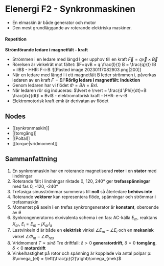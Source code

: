 # Elenergi F2 - Synkronmaskinen
- En elmaskin är både generator och motor
- Den mest grundläggande av roterande elektriska maskiner.

#### Repetition
**Strömförande ledare i magnetfält - kraft**
- Strömmen i en ledare med längd l ger upphov till en kraft $\vec{F} = q \vec{v} \times \vec{B}$
- Rörelsen är vinkelrät mot fältet: $F=qvB = q \frac{l}{t} B = \frac{q}{t} lB = ilB$
			- HHR: F-i-B
![[Pasted image 20230117082903.png|200]]
- När en ledare med längd l i ett magnetfält B leder strömmen i, påverkas ledaren av en kraft $F = Bil$ 
**Rörlig ledare i magnetfält: Induktion**
- Genom ledaren har vi flödet $\Phi = BA = Bxl$.
- När ledaren rör sig induceras: $\lvert e \rvert = \frac{d \Phi}{dt}=B \frac{dx}{dt}l = Bvl$
			- elektromotorisk kraft
			- HHR: e-v-B
- Elektromotorisk kraft emk är derivatan av flödet

## Nodes
- [[synkronmaskin]]
- [[tomgång]]
- [[Poltal]]
- [[torque|vridmoment]]

## Sammanfattning
1. En synkronmaskin har en roterande magnetiserad **rotor** i en **stator** med lindningar 
2. Roterande fält i lindningar riktade 0, 120, 240° ger **trefasspänningar** med fas 0, -120, -240° 
3. Trefasiga sinusströmmar summeras till **noll** så återledare **behövs inte** 
4. Roterande **vektorer** kan representera flöde, spänningar och strömmar i trefasmaskin 
5. Momentet på axeln i en trefas synkrongenerator är **konstant**, oberoende av $\theta$ 
6. Synkrongeneratorns ekvivalenta schema i en fas: AC-källa $E_{m}$, reaktans $X_{ar}$, $E_{i} = E_{m}-jX_{ar}I_{a}$
7. Lastvinkeln d är både en **elektrisk** vinkel $\angle E_{m} - \angle E_{i}$ och en **mekanisk** vinkel $\angle \Phi_{m} - \angle \Phi_{res}$ 
8. Vridmoment $T \propto sin \delta$ Tre driftfall: $\delta > 0$ **generatordrift**, $\delta = 0$ **tomgång**, $\delta < 0$ **motordrift** 
9. Vinkelhastighet på rotor och spänning är kopplade via antal polpar p: $\omega_{el} = \left(\frac{p}{2}\right)\omega_{mek}$
